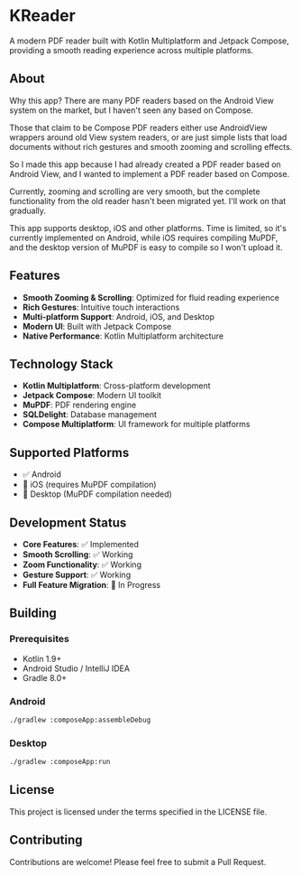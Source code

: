 # KReader

A modern PDF reader built with Kotlin Multiplatform and Jetpack Compose, providing a smooth reading experience across multiple platforms.

## About

Why this app? There are many PDF readers based on the Android View system on the market, but I haven't seen any based on Compose.

Those that claim to be Compose PDF readers either use AndroidView wrappers around old View system readers, or are just simple lists that load documents without rich gestures and smooth zooming and scrolling effects.

So I made this app because I had already created a PDF reader based on Android View, and I wanted to implement a PDF reader based on Compose.

Currently, zooming and scrolling are very smooth, but the complete functionality from the old reader hasn't been migrated yet. I'll work on that gradually.

This app supports desktop, iOS and other platforms. Time is limited, so it's currently implemented on Android, while iOS requires compiling MuPDF, and the desktop version of MuPDF is easy to compile so I won't upload it.

## Features

- **Smooth Zooming & Scrolling**: Optimized for fluid reading experience
- **Rich Gestures**: Intuitive touch interactions
- **Multi-platform Support**: Android, iOS, and Desktop
- **Modern UI**: Built with Jetpack Compose
- **Native Performance**: Kotlin Multiplatform architecture

## Technology Stack

- **Kotlin Multiplatform**: Cross-platform development
- **Jetpack Compose**: Modern UI toolkit
- **MuPDF**: PDF rendering engine
- **SQLDelight**: Database management
- **Compose Multiplatform**: UI framework for multiple platforms

## Supported Platforms

- ✅ Android
- 🔄 iOS (requires MuPDF compilation)
- 🔄 Desktop (MuPDF compilation needed)

## Development Status

- **Core Features**: ✅ Implemented
- **Smooth Scrolling**: ✅ Working
- **Zoom Functionality**: ✅ Working
- **Gesture Support**: ✅ Working
- **Full Feature Migration**: 🔄 In Progress

## Building

### Prerequisites

- Kotlin 1.9+
- Android Studio / IntelliJ IDEA
- Gradle 8.0+

### Android

```bash
./gradlew :composeApp:assembleDebug
```

### Desktop

```bash
./gradlew :composeApp:run
```

## License

This project is licensed under the terms specified in the LICENSE file.

## Contributing

Contributions are welcome! Please feel free to submit a Pull Request.